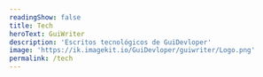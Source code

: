 ```yaml
---
readingShow: false
title: Tech
heroText: GuiWriter
description: 'Escritos tecnológicos de GuiDevloper'
image: 'https://ik.imagekit.io/GuiDevloper/guiwriter/Logo.png'
permalink: /tech
---
```

